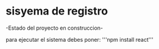 <h1> sisyema de registro </h1>
-Estado del proyecto en construccion-

para ejecutar el sistema debes poner:
'''npm install react'''
